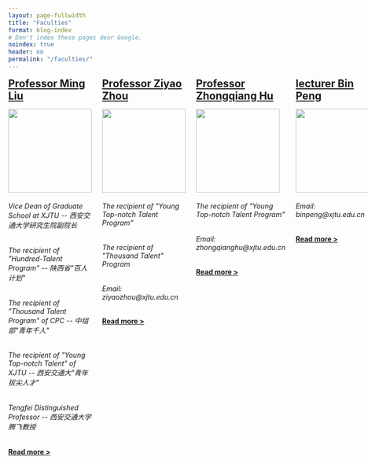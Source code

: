 ```yaml
---
layout: page-fullwidth
title: "Faculties"
format: blog-index
# Don't index these pages dear Google.
noindex: true
header: no
permalink: "/faculties/"
---
```


<div class="row">
	<div class="medium-12 columns t30">
    <div class="row">
		<!--{% include _pagination.html %}-->
        <div class="small-12 columes b60">
            <!--<p class="subheadline">
             <span class="subheader">Bio Sketch</span>
            </p>-->
            <h2 style="margin:0px;"><a href="/mingliu/">Professor Ming Liu</a></h2>
            <p>
<a href="/mingliu/" title="Prof.M.Liu"><img src="{{ site.urlimg }}mliucube.png" class="alignleft" width="170" height="170"></a>
<h6>Vice Dean of Graduate School at XJTU -- 西安交通大学研究生院副院长</h6>
 <h6>The recipient of "Hundred-Talent Program" -- 陕西省"百人计划"</h6>
<h6>The recipient of "Thousand Talent Program"  of CPC   -- 中组部"青年千人"</h6>
<h6>The recipient of "Young Top-notch Talent" of XJTU  -- 西安交通大"青年拔尖人才"</h6>
<h6>Tengfei Distinguished Professor   -- 西安交通大学腾飞教授</h6>
<a href="/mingliu/" title="Prof.M.Liu"><strong>Read more&nbsp;></strong></a>
            </p>
	</div>
    </div><!-- /.medium-7.columns -->
    <div class="row">
		<!--{% include _pagination.html %}-->
        <div class="small-12 columes b60">
            <!--<p class="subheadline">
             <span class="subheader">Bio Sketch</span>
            </p>-->
            <h2 style="margin:0px;"><a href="/ziyaozhou/">Professor Ziyao Zhou</a></h2>
            <p>
<a href="/ziyaozhou/" title="Prof.Z.Zhou"><img src="{{ site.urlimg }}zyzcube.png" class="alignleft" width="170" height="170"></a>
<!--<h6>Professor of Elelcronic Enginnering School at Xi'an Jiaotong University</h6>-->
<h6>The recipient of "Young Top-notch Talent Program"</h6>
<h6>The recipient of "Thousand Talent" Program</h6>
<h6>Email: ziyaozhou@xjtu.edu.cn</h6>
                <a href="/ziyaozhou/" title="Prof.Z.Zhou"><strong>Read more&nbsp;></strong></a>
            </p>
	</div>
    </div><!-- /.medium-7.columns -->
<div class="row">
		<!--{% include _pagination.html %}-->
        <div class="small-12 columes b60">
            <!--<p class="subheadline">
             <span class="subheader">Bio Sketch</span>
            </p>-->
            <h2 style="margin:0px;"><a href="/zhongqianghu/">Professor Zhongqiang Hu</a></h2>
            <p>
<a href="/zhongqianghu/" title="Prof.Z.Hu"><img src="{{ site.urlimg }}zqhcube.png" class="alignleft" width="170" height="170"></a>
<!--<h6>Professor of Elelcronic Enginnering School at Xi'an Jiaotong University</h6>-->
<h6>The recipient of "Young Top-notch Talent Program"</h6>
<h6>Email: zhongqianghu@xjtu.edu.cn</h6>
                <a href="/zhongqianghu/" title="Prof.Z.Hu"><strong>Read more&nbsp;></strong></a>
            </p>
	</div>
    </div><!-- /.medium-7.columns -->
    <div class="row">
		<!--{% include _pagination.html %}-->
        <div class="small-12 columes b60">
            <!--<p class="subheadline">
             <span class="subheader">Bio Sketch</span>
            </p>-->
            <h2 style="margin:0px;"><a href="/binpeng/">lecturer Bin Peng</a></h2>
            <p>
<a href="/binpeng/" title="Lecturer B.Peng"><img src="{{ site.urlimg }}bpcube.png" class="alignleft" width="170" height="170"></a>
<!--<h6>Lecturer of Elelcronic Enginnering School at Xi'an Jiaotong University</h6>-->
<h6>Email: binpeng@xjtu.edu.cn</h6>
                <a href="/binpeng/" title="Lecturer B.Peng"><strong>Read more&nbsp;></strong></a>
            </p>
            </div>
	</div>
    </div><!-- /.medium-7.columns -->
</div><!-- /.row -->